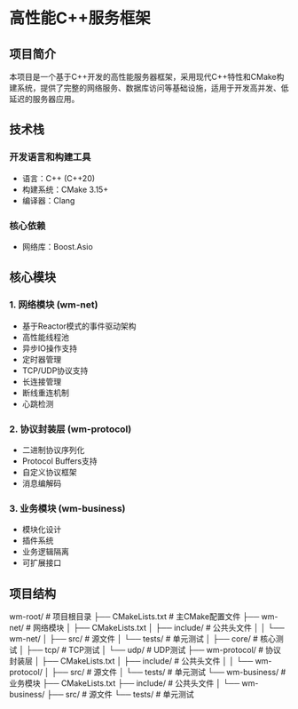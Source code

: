 # 高性能C++服务框架

## 项目简介
本项目是一个基于C++开发的高性能服务器框架，采用现代C++特性和CMake构建系统，提供了完整的网络服务、数据库访问等基础设施，适用于开发高并发、低延迟的服务器应用。

## 技术栈
### 开发语言和构建工具
- 语言：C++ (C++20)
- 构建系统：CMake 3.15+
- 编译器：Clang

### 核心依赖
- 网络库：Boost.Asio


## 核心模块
### 1. 网络模块 (wm-net)
- 基于Reactor模式的事件驱动架构
- 高性能线程池
- 异步IO操作支持
- 定时器管理
- TCP/UDP协议支持
- 长连接管理
- 断线重连机制
- 心跳检测

### 2. 协议封装层 (wm-protocol)
- 二进制协议序列化
- Protocol Buffers支持
- 自定义协议框架
- 消息编解码

### 3. 业务模块 (wm-business)
- 模块化设计
- 插件系统
- 业务逻辑隔离
- 可扩展接口

## 项目结构

wm-root/                   # 项目根目录
├── CMakeLists.txt        # 主CMake配置文件
├── wm-net/               # 网络模块
│   ├── CMakeLists.txt
│   ├── include/          # 公共头文件
│   │   └── wm-net/
│   ├── src/             # 源文件
│   └── tests/           # 单元测试
│       ├── core/        # 核心测试
│       ├── tcp/         # TCP测试
│       └── udp/         # UDP测试
├── wm-protocol/          # 协议封装层
│   ├── CMakeLists.txt
│   ├── include/         # 公共头文件
│   │   └── wm-protocol/
│   ├── src/            # 源文件
│   └── tests/          # 单元测试
└── wm-business/         # 业务模块
    ├── CMakeLists.txt
    ├── include/        # 公共头文件
    │   └── wm-business/
    ├── src/           # 源文件
    └── tests/         # 单元测试